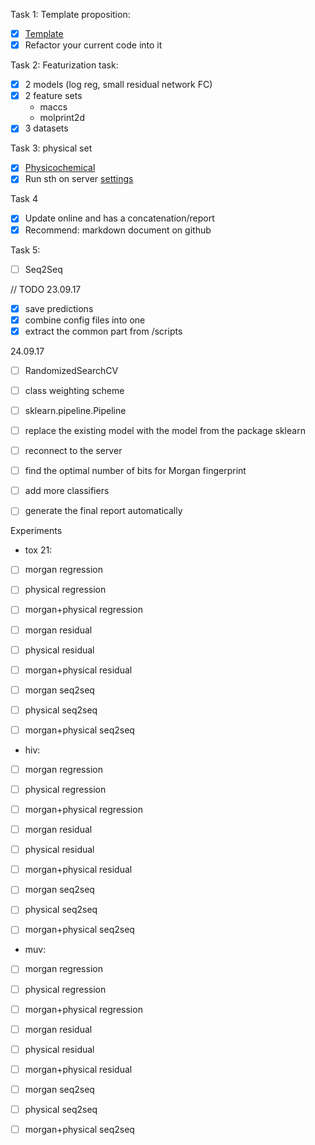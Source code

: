 Task 1: Template proposition:
   - [x] [Template](https://github.com/gmum/toolkit/tree/master/example_dl_project)
   - [x] Refactor your current code into it

Task 2: Featurization task:
   - [x] 2 models (log reg, small residual network FC)
   - [x] 2 feature sets
      - maccs
      - molprint2d
   - [x] 3 datasets

Task 3: physical set
   - [x] [Physicochemical](https://github.com/richlewis42/scikit-chem/blob/master/skchem/features/physicochemical.py)
   - [x] Run sth on server [settings](https://github.com/gmum/servers/settings)

Task 4
   - [x] Update online and has a concatenation/report
   - [x] Recommend: markdown document on github
   
Task 5:
   - [ ] Seq2Seq


// TODO
23.09.17
- [x] save predictions
- [x] combine config files into one
- [x] extract the common part from /scripts

24.09.17
- [ ] RandomizedSearchCV
- [ ] class weighting scheme
- [ ] sklearn.pipeline.Pipeline
- [ ] replace the existing model with the model from the package sklearn
- [ ] reconnect to the server
- [ ] find the optimal number of bits for Morgan fingerprint
- [ ] add more classifiers
- [ ] generate the final report automatically


Experiments
- tox 21:
- [ ] morgan regression
- [ ] physical regression
- [ ] morgan+physical regression

- [ ] morgan residual
- [ ] physical residual
- [ ] morgan+physical residual

- [ ] morgan seq2seq
- [ ] physical seq2seq
- [ ] morgan+physical seq2seq

- hiv:
- [ ] morgan regression
- [ ] physical regression
- [ ] morgan+physical regression

- [ ] morgan residual
- [ ] physical residual
- [ ] morgan+physical residual

- [ ] morgan seq2seq
- [ ] physical seq2seq
- [ ] morgan+physical seq2seq

- muv:
- [ ] morgan regression
- [ ] physical regression
- [ ] morgan+physical regression

- [ ] morgan residual
- [ ] physical residual
- [ ] morgan+physical residual

- [ ] morgan seq2seq
- [ ] physical seq2seq
- [ ] morgan+physical seq2seq


